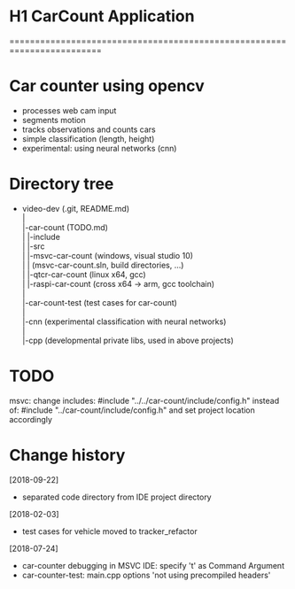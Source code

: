 
# H1 CarCount Application
========================================================================

# Car counter using opencv
- processes web cam input
- segments motion
- tracks observations and counts cars
- simple classification (length, height)
- experimental: using neural networks (cnn)

# Directory tree
- video-dev (.git, README.md)  
   |  
   |-car-count (TODO.md)  
   |  |-include  
   |  |-src  
   |  |-msvc-car-count (windows, visual studio 10)   
   |  |  (msvc-car-count.sln, build directories, ...)  
   |  |-qtcr-car-count (linux x64, gcc)  
   |  |-raspi-car-count (cross x64 -> arm, gcc toolchain)  
   |  
   |-car-count-test (test cases for car-count)  
   |  
   |-cnn (experimental classification with neural networks)  
   |  
   |-cpp (developmental private libs, used in above projects)  
   
# TODO
msvc: change includes: #include "../../car-count/include/config.h"
instead of: #include "../car-count/include/config.h"
and set project location accordingly

# Change history
[2018-09-22]
- separated code directory from IDE project directory

[2018-02-03]
- test cases for vehicle moved to tracker_refactor

[2018-07-24]
- car-counter debugging in MSVC IDE: specify 't' as Command Argument
- car-counter-test: main.cpp options 'not using precompiled headers'
